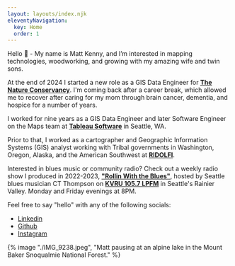 ```yaml
---
layout: layouts/index.njk
eleventyNavigation:
  key: Home
  order: 1
---
```

Hello 👋 - My name is Matt Kenny, and I’m interested in mapping technologies,
woodworking, and growing with my amazing wife and twin sons.

At the end of 2024 I started a new role as a GIS Data Engineer for
**[The Nature Conservancy](https://www.nature.org/)**.
I'm coming back after a career break, which allowed me to recover after caring
for my mom through brain cancer, dementia, and hospice for a number of years.

I worked for nine years as a GIS Data Engineer and later Software Engineer
on the Maps team at **[Tableau Software](https://www.tableau.com/)** in Seattle, WA.

Prior to that, I worked as a cartographer and Geographic Information
Systems (GIS) analyst working with Tribal governments in Washington, Oregon,
Alaska, and the American Southwest at **[RIDOLFI](https://www.ridolfi.com/)**.

Interested in blues music or community radio? Check out a weekly radio show
I produced in 2022-2023, **["Rollin With the Blues"](https://kvru.org/programs/rollin-with-the-blues/)**,
hosted by Seattle blues musician CT Thompson on **[KVRU 105.7 LPFM](https://kvru.org/)**
in Seattle's Rainier Valley. Monday and Friday evenings at 8PM.

Feel free to say "hello" with any of the following socials:

- [Linkedin](https://www.linkedin.com/in/mattmakesmaps/)
- [Github](https://github.com/mattmakesmaps)
- [Instagram](https://www.instagram.com/mattmakesmaps/)

{% image "./IMG_9238.jpeg", "Matt pausing at an alpine lake in the Mount Baker Snoqualmie National Forest." %}